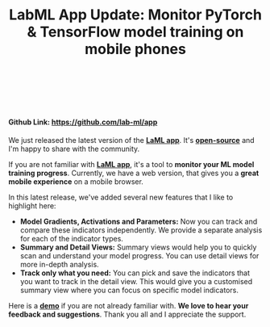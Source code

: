 <div align="center" style="margin-bottom: 100px;">
<h1>LabML App Update: Monitor PyTorch & TensorFlow model training on mobile phones</h1>

<img src="https://github.com/lab-ml/app/blob/master/images/experiment.png" alt=""/>
</div>

#### Github Link: https://github.com/lab-ml/app

We just released the latest version of the **[LaML app](https://web.lab-ml.com/home)**. It's **[open-source](https://github.com/lab-ml/app)** and I'm happy to share with the community.

If you are not familiar with **[LaML app](https://web.lab-ml.com/home)**, it's a tool to **monitor your ML model training progress**. Currently, we have a web version, that gives you a **great mobile experience** on a mobile browser.

In this latest release, we've added several new features that I like to highlight here:

* **Model Gradients, Activations and Parameters:** Now you can track and compare these indicators independently. We provide a separate analysis for each of the indicator types.
* **Summary and Detail Views:** Summary views would help you to quickly scan and understand your model progress. You can use detail views for more in-depth analysis.
* **Track only what you need:** You can pick and save the indicators that you want to track in the detail view. This would give you a customised summary view where you can focus on specific model indicators.

Here is a **[demo](https://web.lab-ml.com/run?run_uuid=df8ed3ba2ee711eb9640acde48001122)** if you are not already familiar with. **We love to hear your feedback and suggestions**. Thank you all and I appreciate the support.